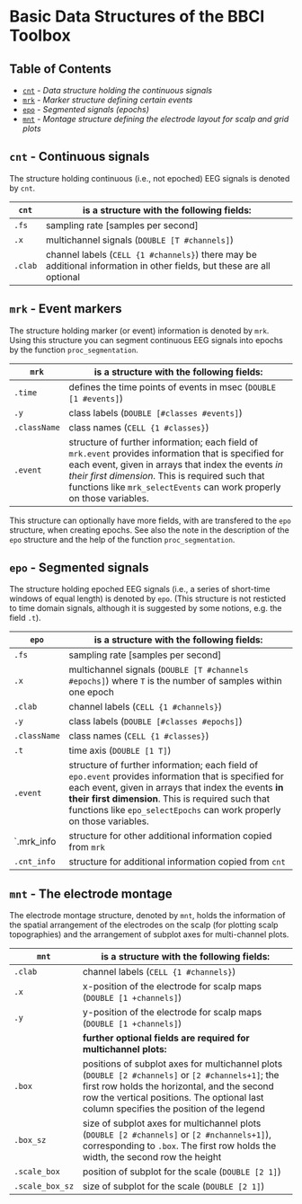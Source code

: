 # Basic Data Structures of the BBCI Toolbox

## Table of Contents

- [`cnt`](#Cnt) - _Data structure holding the continuous signals_
- [`mrk`](#Mrk) - _Marker structure defining certain events_
- [`epo`](#Epo) - _Segmented signals (epochs)_
- [`mnt`](#Mnt) - _Montage structure defining the electrode layout for scalp and grid plots_

## `cnt` - Continuous signals  <a id="Cnt"></a>

The structure holding continuous (i.e., not epoched) EEG signals is denoted by `cnt`.

**`cnt`** | **is a structure with the following fields:**
--------- | ---------------------------------------------
`.fs`     |   sampling rate [samples per second]
`.x`      |   multichannel signals (`DOUBLE [T #channels]`)
`.clab`   |   channel labels (`CELL {1 #channels}`) there may be additional information in other fields, but these are all optional


## `mrk` - Event markers   <a id="Mrk"></a>

The structure holding marker (or event) information is denoted by `mrk`. Using
this structure you can segment continuous EEG signals into epochs by the
function `proc_segmentation`.

**`mrk`**    | **is a structure with the following fields:**
------------ | ---------------------------------------------
`.time`      | defines the time points of events in msec (`DOUBLE [1 #events]`)
`.y`         | class labels (`DOUBLE [#classes #events]`)
`.className` | class names (`CELL {1 #classes}`)
`.event`     | structure of further information; each field of `mrk.event` provides information that is specified for each event, given in arrays that index the events _in their first dimension_. This is required such that functions like `mrk_selectEvents` can work properly on those variables.

This structure can optionally have more fields, with are transfered to the `epo`
structure, when creating epochs. See also the note in the description of the
`epo` structure and the help of the function `proc_segmentation`.


## `epo` - Segmented signals  <a id="Epo"></a>

The structure holding epoched EEG signals (i.e., a series of short-time windows
of equal length) is denoted by `epo`. (This structure is not resticted to time
domain signals, although it is suggested by some notions, e.g. the field `.t`).

**`epo`**    | **is a structure with the following fields:**
------------ | ---------------------------------------------
`.fs`        | sampling rate [samples per second]
`.x`         | multichannel signals (`DOUBLE [T #channels #epochs]`) where `T` is the number of samples within one epoch
`.clab`      | channel labels (`CELL {1 #channels}`)
`.y`         | class labels (`DOUBLE [#classes #epochs]`)
`.className` | class names (`CELL {1 #classes}`)
`.t`         | time axis (`DOUBLE [1 T]`)
`.event`     | structure of further information; each field of `epo.event` provides information that is specified for each event, given in arrays that index the events **in their first dimension**. This is required such that functions like `epo_selectEpochs` can work properly on those variables.
`.mrk_info   | structure for other additional information copied from `mrk`
`.cnt_info`  | structure for additional information copied from `cnt`

## `mnt` - The electrode montage   <a id="Mnt"></a>

The electrode montage structure, denoted by `mnt`, holds the information of the
spatial arrangement of the electrodes on the scalp (for plotting scalp
topographies) and the arrangement of subplot axes for multi-channel plots.

**`mnt`**       | **is a structure with the following fields:**
--------------- | ---------------------------------------------
`.clab`         | channel labels (`CELL {1 #channels}`)
`.x`            | x-position of the electrode for scalp maps (`DOUBLE [1 +channels]`)
`.y`            | y-position of the electrode for scalp maps (`DOUBLE [1 +channels]`)
                | **further optional fields are required for multichannel plots:**
`.box`          | positions of subplot axes for multichannel plots (`DOUBLE [2 #channels]` or `[2 #channels+1]`; the first row holds the horizontal, and the second row the vertical positions. The optional last column specifies the position of the legend
`.box_sz`       | size of subplot axes for multichannel plots (`DOUBLE [2 #channels]` or `[2 #nchannels+1]`), corresponding to `.box`. The first row holds the width, the second row the height
`.scale_box`    | position of subplot for the scale (`DOUBLE [2 1]`)
`.scale_box_sz` | size of subplot for the scale (`DOUBLE [2 1]`)
